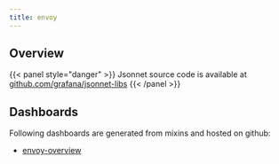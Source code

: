 ```yaml
---
title: envoy
---
```


## Overview



{{< panel style="danger" >}}
Jsonnet source code is available at [github.com/grafana/jsonnet-libs](https://github.com/grafana/jsonnet-libs/tree/master/envoy-mixin)
{{< /panel >}}

## Dashboards
Following dashboards are generated from mixins and hosted on github:


- [envoy-overview](https://github.com/monitoring-mixins/website/blob/master/assets/envoy/dashboards/envoy-overview.json)
